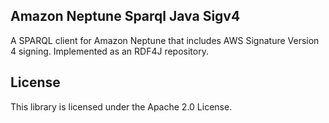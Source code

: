 ## Amazon Neptune Sparql Java Sigv4

A SPARQL client for Amazon Neptune that includes AWS Signature Version 4 signing. Implemented as an RDF4J repository. 

## License

This library is licensed under the Apache 2.0 License. 
